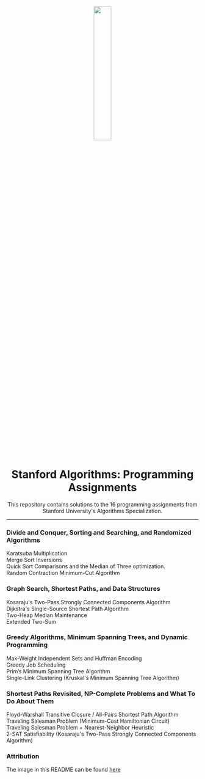 <div align="center">
   <img src="https://golang.org/doc/gopher/fiveyears.jpg" width=30% height=30%>
  
  # Stanford Algorithms: Programming Assignments #

This repository contains solutions to the 16 programming assignments from Stanford University's Algorithms Specialization.

</div>

---

### Divide and Conquer, Sorting and Searching, and Randomized Algorithms ##
Karatsuba Multiplication\
Merge Sort Inversions\
Quick Sort Comparisons and the Median of Three optimization.\
Random Contraction Minimum-Cut Algorithm

### Graph Search, Shortest Paths, and Data Structures ##
Kosaraju's Two-Pass Strongly Connected Components Algorithm\
Dijkstra's Single-Source Shortest Path Algorithm\
Two-Heap Median Maintenance\
Extended Two-Sum

### Greedy Algorithms, Minimum Spanning Trees, and Dynamic Programming ##
Max-Weight Independent Sets and Huffman Encoding\
Greedy Job Scheduling\
Prim’s Minimum Spanning Tree Algorithm\
Single-Link Clustering (Kruskal's Minimum Spanning Tree Algorithm)

### Shortest Paths Revisited, NP-Complete Problems and What To Do About Them ##
Floyd-Warshall Transitive Closure / All-Pairs Shortest Path Algorithm\
Traveling Salesman Problem (Minimum-Cost Hamiltonian Circuit)\
Traveling Salesman Problem + Nearest-Neighbor Heuristic\
2-SAT Satisfiability (Kosaraju's Two-Pass Strongly Connected Components Algorithm)

### Attribution
The image in this README can be found [here](https://golang.org/doc/gopher/fiveyears.jpg)
